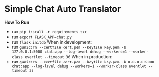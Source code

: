 Simple Chat Auto Translator
===================

**How To Run**
- run `pip install -r requirements.txt`
- run `export FLASK_APP=chat.py`
- run `flask initdb`
When in development:
- run `gunicorn --certfile cert.pem --keyfile key.pem -b 127.0.0.1:5000 chat:app --log-level debug --workers=1 --worker-class eventlet --timeout 36`
When in production:
- run `gunicorn --certfile cert.pem --keyfile key.pem -b 0.0.0.0:5000 chat:app --log-level debug --workers=1 --worker-class eventlet --timeout 36`
